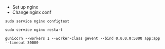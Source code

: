 * Set up nginx 
* Change nginx conf

`sudo service nginx configtest`

`sudo service nginx restart`

`gunicorn --workers 1 --worker-class gevent --bind 0.0.0.0:5000 app:app --timeout 30000`